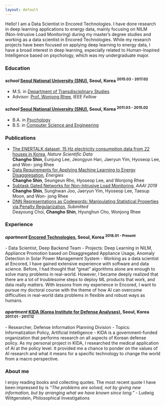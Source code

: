 ```yaml
---
layout: default
---
```


Hello! I am a Data Scientist in Encored Technologies. I have done research in deep learning applications to energy data, mainly focusing on NILM (Non-Intrusive Load Monitoring) during my master’s degree studies and working as a data scientist in Encored Technologies. While my research projects have been focused on applying deep learning to energy data, I have a broad interest in deep learning, especially related to Human-Inspired Intelligence based on psychology, which was my undergraduate major.

### Education

<h4 class="education">
  <i class="material-icons md-18">school</i>
  <a href="http://convergence.snu.ac.kr/">Seoul National University (SNU)</a>, Seoul, Korea
  <sup>2015.03 - 2017.02</sup>
</h4>

- M.S. in [Department of Transdisciplinary Studies]
- Advisor: [Prof. Wonjong Rhee](http://adsl.snu.ac.kr/?p=13209), _IEEE Fellow_
 
[Department of Transdisciplinary Studies]: http://convergence.snu.ac.kr/main/%ea%b5%90%ec%9c%a1-%eb%94%94%ec%a7%80%ed%84%b8%ec%a0%95%eb%b3%b4%ec%9c%b5%ed%95%a9-%ec%a0%84%ea%b3%b5%ec%86%8c%ea%b0%9c-copy?lang=en

<h4 class="education">
  <i class="material-icons md-18">school</i>
  <a href="http://en.snu.ac.kr/">Seoul National University (SNU)</a>, Seoul, Korea
  <sup>2011.03 - 2015.02</sup>
</h4>

- B.A. in [Psychology]
- B.S. in [Computer Science and Engineering]

[Psychology]: http://psych.snu.ac.kr/
[Computer Science and Engineering]: https://cse.snu.ac.kr/en

### Publications
- [The ENERTALK dataset, 15 Hz electricity consumption data from 22 houses in
Korea](https://www.nature.com/articles/s41597-019-0212-5.epdf), _Nature Scientific Data_ <br/>
**Changho Shin**, Eunjung Lee, Jeongyun Han, Jaeryun Yim, Hyoseop Lee, and Won-
jong Rhee <br/>
- [Data Requirements for Applying Machine Learning to Energy Disaggregation](https://www.mdpi.com/1996-1073/12/9/1696), _Energies_ <br/>
**Changho Shin**, Seungeun Rho, Hyoseop Lee, and Wonjong Rhee <br/>
- [Subtask Gated Networks for Non-Intrusive Load Monitoring](https://www.aaai.org/ojs/index.php/AAAI/article/view/3908), _AAAI 2019_ <br/>
**Changho Shin**, Sunghwan Joo, Jaeryun Yim, Hyoseop Lee, Taesup Moon, and Won-
jong Rhee <br/>
- [DNN Representations as Codewords: Manipulating Statistical Properties via Penalty Regularization](https://openreview.net/forum?id=rkQu4Wb0Z), _Submitted_ <br/>
Deayoung Choi, **Changho Shin**, Hyunghun Cho, Wonjong Rhee <br/>

### Experience

<h4 class="experience">
  <i class="material-icons md-18">apartment</i>
  <a href="enertalk.com">Encored Technologies</a>, Seoul, Korea
  <sup>2018.01 - Present</sup>
</h4>
- Data Scientist, Deep Backend Team
- Projects: Deep Learning in NILM, Appliance Promotion based on Disaggregated Appliance Usage, Anomaly Detection in Solar Power Management System
- Working as a data scientist at Encored, I have gained extensive experience with software and data science. Before, I had thought that “great” algorithms alone are enough to solve many problems in real-world. However, I became deeply realized that there are a lot of troublesome steps to deploy ML products that work, and data really matters. With lessons from my experience in Encored, I want to pursue my doctoral course with the theme of how AI can overcome difficulties in real-world data problems in flexible and robust ways as humans.

<h4 class="experience">
  <i class="material-icons md-18">apartment</i>
  <a href="kida.re.kr">KIDA (Korea Institute for Defense Analyses)</a>, Seoul, Korea
  <sup>2017.01 - 2017.12</sup>
</h4>
- Researcher, Defense Information Planning Division
- Topics: Informatization Policy, Artificial Intelligence
- KIDA is a government-funded organization that performs research on all aspects of Korean defense policy. As my personal project in KIDA, I researched the medical application of AI at the policy level. It provided me a chance to ponder on the values of AI research and what it means for a specific technology to change the world from a macro perspective.

### About me
I enjoy reading books and collecting quotes. The most recent quote I have been impressed by is
*“The problems are solved, not by giving new information, but by arranging what we have known since long.”* - Ludwig Wittgenstein, Philosophical Investigations

